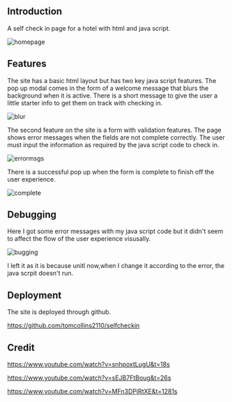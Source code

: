 ## Introduction

A self check in page for a hotel with html and java script.

![homepage](https://github.com/tomcollins2110/selfcheckin/assets/104827144/a81d75a3-a9a7-4b85-bf73-f27f26b97319)

## Features

The site has a basic html layout but has two key java script features. The pop up modal comes in the form of a 
welcome message that blurs the background when it is active. There is a short message to give the user a little starter info
to get them on track with checking in.

![blur](https://github.com/tomcollins2110/selfcheckin/assets/104827144/c84dc6ed-9a71-4cf0-995b-af9fa1362a6c)

The second feature on the site is a form with validation features. The page shows error messages when the fields are not complete
correctly. The user must input the information as required by the java script code to check in.

![errormsgs](https://github.com/tomcollins2110/selfcheckin/assets/104827144/47771984-d4c9-43ba-aaab-c14a71e98a0e)

There is a successful pop up when the form is complete to finish off the user experience.

![complete](https://github.com/tomcollins2110/selfcheckin/assets/104827144/ee55f50d-ef31-4f36-ae54-f634f8960882)

## Debugging

Here I got some error messages with my java script code but it didn't seem to affect the flow of the user experience visusally.

![bugging](https://github.com/tomcollins2110/selfcheckin/assets/104827144/88790cb7-05ed-4561-904c-6d0cd20f1cc9)

I left it as it is because unitl now,when I change it according to the error, the java scrpit doesn't run.

## Deployment

The site is deployed through github.

https://github.com/tomcollins2110/selfcheckin

## Credit

https://www.youtube.com/watch?v=snhpoxtLugU&t=18s

https://www.youtube.com/watch?v=sEJB7FtBoug&t=26s

https://www.youtube.com/watch?v=MFn3DPjRtXE&t=1281s




